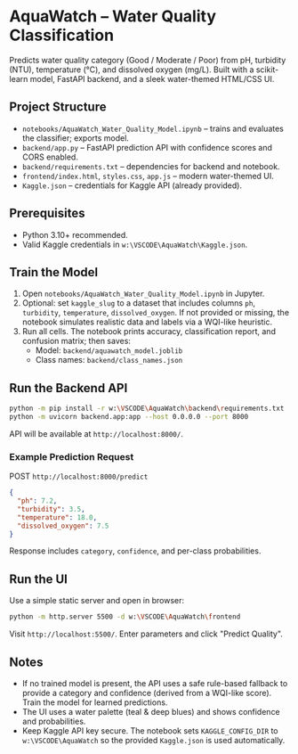 # AquaWatch – Water Quality Classification

Predicts water quality category (Good / Moderate / Poor) from pH, turbidity (NTU), temperature (°C), and dissolved oxygen (mg/L). Built with a scikit-learn model, FastAPI backend, and a sleek water-themed HTML/CSS UI.

## Project Structure
- `notebooks/AquaWatch_Water_Quality_Model.ipynb` – trains and evaluates the classifier; exports model.
- `backend/app.py` – FastAPI prediction API with confidence scores and CORS enabled.
- `backend/requirements.txt` – dependencies for backend and notebook.
- `frontend/index.html`, `styles.css`, `app.js` – modern water-themed UI.
- `Kaggle.json` – credentials for Kaggle API (already provided).

## Prerequisites
- Python 3.10+ recommended.
- Valid Kaggle credentials in `w:\VSCODE\AquaWatch\Kaggle.json`.

## Train the Model
1. Open `notebooks/AquaWatch_Water_Quality_Model.ipynb` in Jupyter.
2. Optional: set `kaggle_slug` to a dataset that includes columns `ph`, `turbidity`, `temperature`, `dissolved_oxygen`. If not provided or missing, the notebook simulates realistic data and labels via a WQI-like heuristic.
3. Run all cells. The notebook prints accuracy, classification report, and confusion matrix; then saves:
   - Model: `backend/aquawatch_model.joblib`
   - Class names: `backend/class_names.json`

## Run the Backend API
```bash
python -m pip install -r w:\VSCODE\AquaWatch\backend\requirements.txt
python -m uvicorn backend.app:app --host 0.0.0.0 --port 8000
```
API will be available at `http://localhost:8000/`.

### Example Prediction Request
POST `http://localhost:8000/predict`
```json
{
  "ph": 7.2,
  "turbidity": 3.5,
  "temperature": 18.0,
  "dissolved_oxygen": 7.5
}
```
Response includes `category`, `confidence`, and per-class probabilities.

## Run the UI
Use a simple static server and open in browser:
```bash
python -m http.server 5500 -d w:\VSCODE\AquaWatch\frontend
```
Visit `http://localhost:5500/`. Enter parameters and click "Predict Quality".

## Notes
- If no trained model is present, the API uses a safe rule-based fallback to provide a category and confidence (derived from a WQI-like score). Train the model for learned predictions.
- The UI uses a water palette (teal & deep blues) and shows confidence and probabilities.
- Keep Kaggle API key secure. The notebook sets `KAGGLE_CONFIG_DIR` to `w:\VSCODE\AquaWatch` so the provided `Kaggle.json` is used automatically.